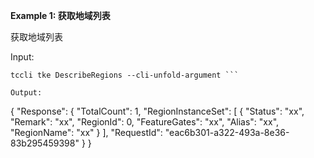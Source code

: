 **Example 1: 获取地域列表**

获取地域列表

Input: 

```
tccli tke DescribeRegions --cli-unfold-argument ```

Output: 
```
{
    "Response": {
        "TotalCount": 1,
        "RegionInstanceSet": [
            {
                "Status": "xx",
                "Remark": "xx",
                "RegionId": 0,
                "FeatureGates": "xx",
                "Alias": "xx",
                "RegionName": "xx"
            }
        ],
        "RequestId": "eac6b301-a322-493a-8e36-83b295459398"
    }
}
```

